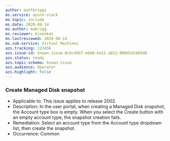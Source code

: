 ```yaml
---
author: mattbriggs
ms.service: azure-stack
ms.topic: include
ms.date: 2020-08-14
ms.author: mabrigg
ms.reviewer: kivenkat
ms.lastreviewed: 2020-08-14
ms.sub-service: Virtual Machines
azs.tracking: 123456
azs.issue-id: known-issue-8cbc45b7-ebb0-ea11-a812-000d3a5465d8
azs.status: ready
azs.topic-schema: known-issue
azs.audience: Operator
azs.highlight: False
---
```

### Create Managed Disk snapshot

- Applicable to: This issue applies to release 2002.
- Description: In the user portal, when creating a Managed Disk snapshot, the Account type box is empty. When you select the Create button with an empty account type, the snapshot creation fails.
- Remediation: Select an account type from the Account type dropdown list, then create the snapshot.
- Occurrence: Common